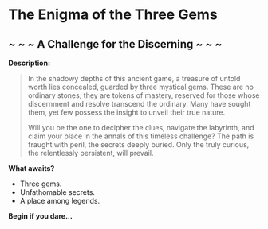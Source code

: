 # The Enigma of the Three Gems

## \~ \~ \~ A Challenge for the Discerning \~ \~ \~

**Description:**

> In the shadowy depths of this ancient game, a treasure of untold worth lies concealed, guarded by three mystical gems.
> These are no ordinary stones; they are tokens of mastery, reserved for those whose discernment and resolve transcend the ordinary.
> Many have sought them, yet few possess the insight to unveil their true nature.
>
> Will you be the one to decipher the clues, navigate the labyrinth, and claim your place in the annals of this timeless challenge?
> The path is fraught with peril, the secrets deeply buried. Only the truly curious, the relentlessly persistent, will prevail.

**What awaits?**

*   Three gems.
*   Unfathomable secrets.
*   A place among legends.

**Begin if you dare...**
